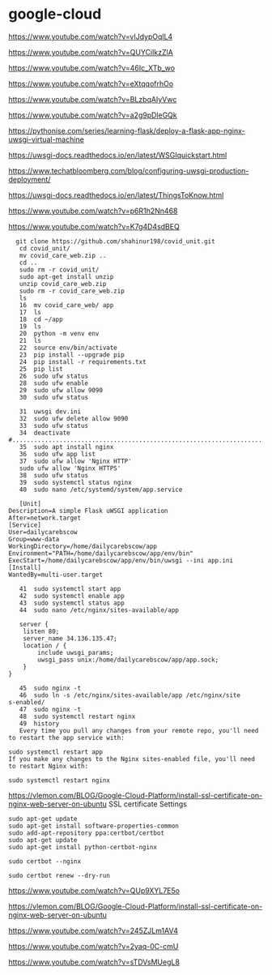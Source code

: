 # google-cloud


https://www.youtube.com/watch?v=vIJdypOqlL4

https://www.youtube.com/watch?v=QUYCiIkzZlA

https://www.youtube.com/watch?v=46Ic_XTb_wo

https://www.youtube.com/watch?v=eXtqqofrhOo

https://www.youtube.com/watch?v=BLzbqAIyVwc

https://www.youtube.com/watch?v=a2g9pDleGQk

https://pythonise.com/series/learning-flask/deploy-a-flask-app-nginx-uwsgi-virtual-machine

https://uwsgi-docs.readthedocs.io/en/latest/WSGIquickstart.html

https://www.techatbloomberg.com/blog/configuring-uwsgi-production-deployment/

https://uwsgi-docs.readthedocs.io/en/latest/ThingsToKnow.html

https://www.youtube.com/watch?v=p6R1h2Nn468

https://www.youtube.com/watch?v=K7g4D4sdBEQ

```   
  git clone https://github.com/shahinur198/covid_unit.git
   cd covid_unit/
   mv covid_care_web.zip ..
   cd ..
   sudo rm -r covid_unit/
   sudo apt-get install unzip
   unzip covid_care_web.zip
   sudo rm -r covid_care_web.zip
   ls
   16  mv covid_care_web/ app
   17  ls
   18  cd ~/app
   19  ls
   20  python -m venv env
   21  ls
   22  source env/bin/activate
   23  pip install --upgrade pip
   24  pip install -r requirements.txt
   25  pip list
   26  sudo ufw status
   28  sudo ufw enable
   29  sudo ufw allow 9090
   30  sudo ufw status
   
   31  uwsgi dev.ini 
   32  sudo ufw delete allow 9090
   33  sudo ufw status
   34  deactivate
#........................................................................
   35  sudo apt install nginx
   36  sudo ufw app list
   37  sudo ufw allow 'Nginx HTTP'
   sudo ufw allow 'Nginx HTTPS'
   38  sudo ufw status
   39  sudo systemctl status nginx
   40  sudo nano /etc/systemd/system/app.service

   [Unit]
Description=A simple Flask uWSGI application
After=network.target
[Service]
User=dailycarebscow
Group=www-data
WorkingDirectory=/home/dailycarebscow/app
Environment="PATH=/home/dailycarebscow/app/env/bin"
ExecStart=/home/dailycarebscow/app/env/bin/uwsgi --ini app.ini
[Install]
WantedBy=multi-user.target

   41  sudo systemctl start app
   42  sudo systemctl enable app
   43  sudo systemctl status app
   44  sudo nano /etc/nginx/sites-available/app

   server {
    listen 80;
    server_name 34.136.135.47;
    location / {
        include uwsgi_params;
        uwsgi_pass unix:/home/dailycarebscow/app/app.sock;
    }
}

   45  sudo nginx -t
   46  sudo ln -s /etc/nginx/sites-available/app /etc/nginx/site
s-enabled/
   47  sudo nginx -t
   48  sudo systemctl restart nginx
   49  history
   Every time you pull any changes from your remote repo, you'll need to restart the app service with:

sudo systemctl restart app
If you make any changes to the Nginx sites-enabled file, you'll need to restart Nginx with:

sudo systemctl restart nginx
```

https://vlemon.com/BLOG/Google-Cloud-Platform/install-ssl-certificate-on-nginx-web-server-on-ubuntu
SSL certificate Settings
```
sudo apt-get update
sudo apt-get install software-properties-common
sudo add-apt-repository ppa:certbot/certbot
sudo apt-get update
sudo apt-get install python-certbot-nginx 

sudo certbot --nginx

sudo certbot renew --dry-run
```
https://www.youtube.com/watch?v=QUp9XYL7E5o

https://vlemon.com/BLOG/Google-Cloud-Platform/install-ssl-certificate-on-nginx-web-server-on-ubuntu

https://www.youtube.com/watch?v=245ZJLm1AV4

https://www.youtube.com/watch?v=2yaq-0C-cmU

https://www.youtube.com/watch?v=sTDVsMUegL8
